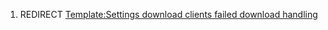 1.  REDIRECT [Template:Settings download clients failed download handling](Template:Settings_download_clients_failed_download_handling "wikilink")
